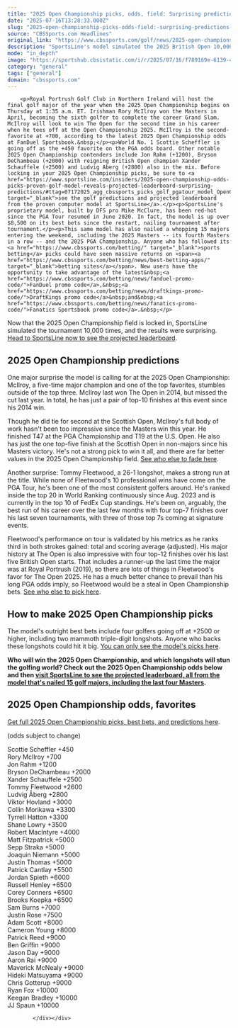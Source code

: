 ```yaml
---
title: "2025 Open Championship picks, odds, field: Surprising predictions by proven simulation that's nailed 15 majors"
date: "2025-07-16T13:28:33.000Z"
slug: "2025-open-championship-picks-odds-field:-surprising-predictions-by-proven-simulation-that's-nailed-15-majors"
source: "CBSSports.com Headlines"
original_link: "https://www.cbssports.com/golf/news/2025-open-championship-picks-odds-field-surprising-predictions-by-proven-simulation-thats-nailed-15-majors/"
description: "SportsLine's model simulated the 2025 British Open 10,000 times and revealed its PGA Tour golf picks for Scottie Scheffler, Rory McIlroy and others from Royal Portrush"
mode: "in_depth"
image: "https://sportshub.cbsistatic.com/i/r/2025/07/16/f789169e-6139-4b47-b69b-42801decd0b9/thumbnail/1200x675/b2f520f08fa8ce43209819dbcc58bb0d/rory-mcilroy-pga-golf-getty-images.jpg"
category: "general"
tags: ["general"]
domain: "cbssports.com"
---
```

<div id="readability-page-1" class="page"><div>
        
        
                            
                
        <p>Royal Portrush Golf Club in Northern Ireland will host the final golf major of the year when the 2025 Open Championship begins on Thursday at 1:35 a.m. ET. Irishman Rory McIlroy won the Masters in April, becoming the sixth golfer to complete the career Grand Slam. McIlroy will look to win The Open for the second time in his career when he tees off at the Open Championship 2025. McIlroy is the second-favorite at +700, according to the latest 2025 Open Championship odds at FanDuel Sportsbook.&nbsp;</p><p>World No. 1 Scottie Scheffler is going off as the +450 favorite on the PGA odds board. Other notable 2025 Open Championship contenders include Jon Rahm (+1200), Bryson DeChambeau (+2000) with reigning British Open champion Xander Schauffele (+2500) and Ludvig Aberg (+2800) also in the mix. Before locking in your 2025 Open Championship picks, be sure to <a href="https://www.sportsline.com/insiders/2025-open-championship-odds-picks-proven-golf-model-reveals-projected-leaderboard-surprising-predictions/#ttag=07172025_agg_cbssports_picks_golf_pgatour_model_OpenChampionship" target="_blank">see the golf predictions and projected leaderboard from the proven computer model at SportsLine</a>.</p><p>SportsLine's proprietary model, built by DFS pro Mike McClure, has been red-hot since the PGA Tour resumed in June 2020. In fact, the model is up over $8,500 on its best bets since the restart, nailing tournament after tournament.</p><p>This same model has also nailed a whopping 15 majors entering the weekend, including the 2025 Masters -- its fourth Masters in a row -- and the 2025 PGA Championship. Anyone who has followed its <a href="https://www.cbssports.com/betting/" target="_blank">sports betting</a> picks could have seen massive returns on <span><a href="https://www.cbssports.com/betting/news/best-betting-apps/" target="_blank">betting sites</a></span>. New users have the opportunity to take advantage of the latest&nbsp;<a href="https://www.cbssports.com/betting/news/fanduel-promo-code/">FanDuel promo code</a>,&nbsp;<a href="https://www.cbssports.com/betting/news/draftkings-promo-code/">DraftKings promo code</a>&nbsp;and&nbsp;<a href="https://www.cbssports.com/betting/news/fanatics-promo-code/">Fanatics Sportsbook promo code</a>.&nbsp;</p>
        

<p>Now that the 2025 Open Championship field is locked in, SportsLine simulated the tournament 10,000 times, and the results were surprising. <a href="https://www.sportsline.com/insiders/2025-open-championship-odds-picks-proven-golf-model-reveals-projected-leaderboard-surprising-predictions/#ttag=07172025_agg_cbssports_picks_golf_pgatour_model_OpenChampionship" target="_blank">Head to SportsLine now to see the projected leaderboard</a>.&nbsp;</p><h2>2025 Open Championship predictions&nbsp;</h2><p>One major surprise the model is calling for at the 2025 Open Championship: McIlroy, a five-time major champion and one of the top favorites, stumbles outside of the top three. McIlroy last won The Open in 2014, but missed the cut last year. In total, he has just a pair of top-10 finishes at this event since his 2014 win.</p><p>Though he did tie for second at the Scottish Open, McIlroy's full body of work hasn't been too impressive since the Masters win this year. He finished T47 at the PGA Championship and T19 at the U.S. Open. He also has just the one top-five finish at the Scottish Open in non-majors since his Masters victory. He's not a strong pick to win it all, and there are far better values in the 2025 Open Championship field.&nbsp;<a href="https://www.sportsline.com/insiders/2025-open-championship-odds-picks-proven-golf-model-reveals-projected-leaderboard-surprising-predictions/#ttag=07172025_agg_cbssports_picks_golf_pgatour_model_OpenChampionship" target="_blank">See who else to fade here</a>.&nbsp;</p>
        

<p>Another surprise: Tommy Fleetwood, a 26-1 longshot, makes a strong run at the title. While none of Fleetwood's 10 professional wins have come on the PGA Tour, he's been one of the most consistent golfers around. He's ranked inside the top 20 in World Ranking continuously since Aug. 2023 and is currently in the top 10 of FedEx Cup standings. He's been on, arguably, the best run of his career over the last few months with four top-7 finishes over his last seven tournaments, with three of those top 7s coming at signature events.</p><p>Fleetwood's performance on tour is validated by his metrics as he ranks third in both strokes gained: total and scoring average (adjusted). His major history at The Open is also impressive with four top-12 finishes over his last five British Open starts. That includes a runner-up the last time the major was at Royal Portrush (2019), so there are lots of things in Fleetwood's favor for The Open 2025. He has a much better chance to prevail than his long PGA odds imply, so Fleetwood would be a steal in Open Championship bets.&nbsp;<a href="https://www.sportsline.com/insiders/2025-open-championship-odds-picks-proven-golf-model-reveals-projected-leaderboard-surprising-predictions/#ttag=07172025_agg_cbssports_picks_golf_pgatour_model_OpenChampionship" target="_blank">See who else to pick here</a>.&nbsp;</p><h2>How to make 2025 Open Championship picks</h2><p>The model's outright best bets include four golfers going off at +2500 or higher, including two mammoth triple-digit longshots. Anyone who backs these longshots could hit it big.&nbsp;<a href="https://www.sportsline.com/insiders/2025-open-championship-odds-picks-proven-golf-model-reveals-projected-leaderboard-surprising-predictions/#ttag=07172025_agg_cbssports_picks_golf_pgatour_model_OpenChampionship" target="_blank">You can only see the model's picks here</a>.&nbsp;</p>
        

<p><strong>Who will win the 2025 Open Championship, and which longshots will stun the golfing world? Check out the 2025 Open Championship odds below and then <a href="https://www.sportsline.com/insiders/2025-open-championship-odds-picks-proven-golf-model-reveals-projected-leaderboard-surprising-predictions/#ttag=07172025_agg_cbssports_picks_golf_pgatour_model_OpenChampionship" target="_blank">visit SportsLine to see the projected leaderboard, all from the model that's nailed 15 golf majors, including the last four Masters</a>.</strong></p><h2>2025 Open Championship odds, favorites&nbsp;</h2><p><a href="https://www.sportsline.com/insiders/2025-open-championship-odds-picks-proven-golf-model-reveals-projected-leaderboard-surprising-predictions/#ttag=07172025_agg_cbssports_picks_golf_pgatour_model_OpenChampionship" target="_blank">Get full 2025 Open Championship picks, best bets, and predictions here</a>.&nbsp;</p><p>(odds subject to change)</p><p>Scottie Scheffler +450<br>Rory McIlroy +700<br>Jon Rahm +1200<br>Bryson DeChambeau +2000<br>Xander Schauffele +2500<br>Tommy Fleetwood +2600<br>Ludvig Åberg +2800<br>Viktor Hovland +3000<br>Collin Morikawa +3300<br>Tyrrell Hatton +3300<br>Shane Lowry +3500<br>Robert MacIntyre +4000<br>Matt Fitzpatrick +5000<br>Sepp Straka +5000<br>Joaquin Niemann +5000<br>Justin Thomas +5000<br>Patrick Cantlay +5500<br>Jordan Spieth +6000<br>Russell Henley +6500<br>Corey Conners +6500<br>Brooks Koepka +6500<br>Sam Burns +7000<br>Justin Rose +7500<br>Adam Scott +8000<br>Cameron Young +8000<br>Patrick Reed +9000<br>Ben Griffin +9000<br>Jason Day +9000<br>Aaron Rai +9000<br>Maverick McNealy +9000<br>Hideki Matsuyama +9000<br>Chris Gotterup +9000<br>Ryan Fox +10000<br>Keegan Bradley +10000<br>JJ Spaun +10000</p>


        
            </div></div>